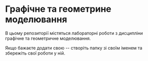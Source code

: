 # Графічне та геометрине моделювання

В цьому репозиторії містяться лабораторні роботи з дисципліни графічне та геометричне моделювання.

Якщо бажаєте додати свою -- створіть папку зі своїм іменем та збережіть свої роботи у ній.
